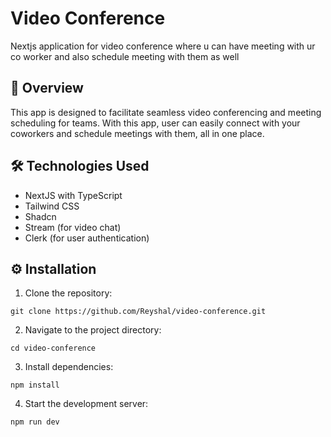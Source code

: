 # Video Conference

Nextjs application for video conference where u can have meeting with ur co worker and also schedule meeting with them as well

## 📌 Overview

This app is designed to facilitate seamless video conferencing and meeting scheduling for teams. With this app, user can easily connect with your coworkers and schedule meetings with them, all in one place.

## 🛠️ Technologies Used

- NextJS with TypeScript
- Tailwind CSS 
- Shadcn
- Stream (for video chat)
- Clerk (for user authentication)

## ⚙️ Installation

1. Clone the repository:

```
git clone https://github.com/Reyshal/video-conference.git
```

2. Navigate to the project directory:

```
cd video-conference
```

3. Install dependencies:

```
npm install
```

4. Start the development server:

```
npm run dev
```
